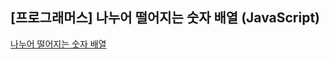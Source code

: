 ## **\[프로그래머스\] 나누어 떨어지는 숫자 배열 (JavaScript)**
[나누어 떨어지는 숫자 배열](https://school.programmers.co.kr/learn/courses/30/lessons/12910)